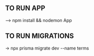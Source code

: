 ## TO RUN APP
--> npm install &&  nodemon App 
## TO RUN MIGRATIONS 
-> npx prisma migrate dev --name terms

